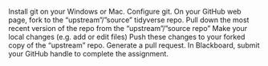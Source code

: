 Install git on your Windows or Mac.
Configure git.
On your GitHub web page, fork to the “upstream”/”source” tidyverse repo.
Pull down the most recent version of the repo from the “upstream”/”source repo”
Make your local changes (e.g. add or edit files)
Push these changes to your forked copy of the “upstream” repo.
Generate a pull request.
In Blackboard, submit your GitHub handle to complete the assignment.
